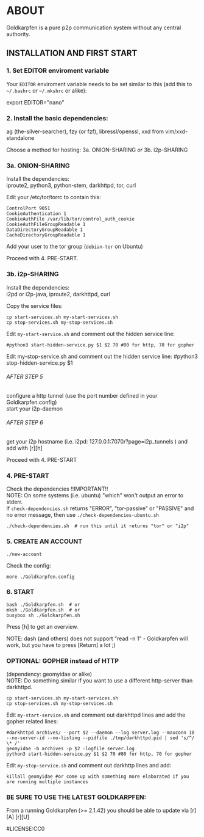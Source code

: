 # ABOUT
Goldkarpfen is a pure p2p communication system without any central authority.

## INSTALLATION AND FIRST START

### 1. Set EDITOR enviroment variable
Your `EDITOR` enviroment variable needs to be set similar to this (add this to `~/.bashrc` or `~/.mkshrc` or alike):

   export EDITOR="nano"

### 2. Install the basic dependencies:  
ag (the-silver-searcher), fzy (or fzf), libressl/openssl, xxd from vim/xxd-standalone

Choose a method for hosting: 3a. ONION-SHARING _or_ 3b. i2p-SHARING

### 3a. ONION-SHARING  
Install the dependencies:  
iproute2, python3, python-stem, darkhttpd, tor, curl

Edit your /etc/tor/torrc to contain this:

    ControlPort 9051
    CookieAuthentication 1
    CookieAuthFile /var/lib/tor/control_auth_cookie
    CookieAuthFileGroupReadable 1
    DataDirectoryGroupReadable 1
    CacheDirectoryGroupReadable 1

Add your user to the tor group (`debian-tor` on Ubuntu)

Proceed with 4. PRE-START.

### 3b. i2p-SHARING
Install the dependencies:  
i2pd or i2p-java, iproute2, darkhttpd, curl

Copy the service files:

    cp start-services.sh my-start-services.sh
    cp stop-services.sh my-stop-services.sh

Edit `my-start-service.sh` and comment out the hidden service line:

    #python3 start-hidden-service.py $1 $2 70 #80 for http, 70 for gopher

Edit my-stop-service.sh and comment out the hidden service line:
  #python3 stop-hidden-service.py $1

###### AFTER STEP 5
configure a http tunnel (use the port number defined in your Goldkarpfen.config)  
start your i2p-daemon
###### AFTER STEP 6
get your i2p hostname (i.e. i2pd: 127.0.0.1:7070/?page=i2p_tunnels ) and add with [r][h]

Proceed with 4. PRE-START

### 4. PRE-START
Check the dependencies !!IMPORTANT!!  
NOTE: On some systems (i.e. ubuntu) "which" won't output an error to stderr.  
If `check-dependencies.sh` returns "ERROR", "tor-passive" or "PASSIVE" and no error message, then use `./check-dependencies-ubuntu.sh`  

    ./check-dependencies.sh  # run this until it returns "tor" or "i2p"

### 5. CREATE AN ACCOUNT
    ./new-account

Check the config:

    more ./Goldkarpfen.config

### 6. START
    bash ./Goldkarpfen.sh  # or
    mksh ./Goldkarpfen.sh  # or
    busybox sh ./Goldkarpfen.sh

Press [h] to get an overview.

NOTE: dash (and others) does not support "read -n 1" - Goldkarpfen will work, but you have to press [Return] a lot ;)

### OPTIONAL: GOPHER instead of HTTP
(dependency: geomyidae or alike)  
NOTE: Do something similar if you want to use a different http-server than darkhttpd.

    cp start-services.sh my-start-services.sh
    cp stop-services.sh my-stop-services.sh

Edit `my-start-service.sh` and comment out darkhttpd lines and add the gopher related lines:

    #darkhttpd archives/ --port $2 --daemon --log server.log --maxconn 10 --no-server-id --no-listing --pidfile ./tmp/darkhttpd.pid | sed 's/^/ \* /'
    geomyidae -b archives -p $2 -logfile server.log
    python3 start-hidden-service.py $1 $2 70 #80 for http, 70 for gopher

Edit `my-stop-service.sh` and comment out darkhttp lines and add:

    killall geomyidae #or come up with something more elaborated if you are running multiple instances

### BE SURE TO USE THE LATEST GOLDKARPFEN:
From a running Goldkarpfen (>= 2.1.42) you should be able to update via [r][A] [r][U]

#LICENSE:CC0
